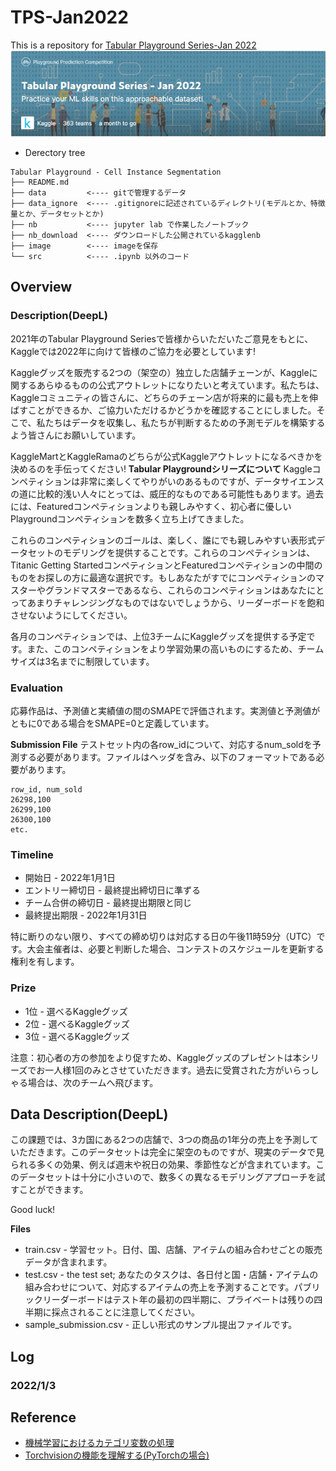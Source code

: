 # TPS-Jan2022
This is a repository for [Tabular Playground Series-Jan 2022](https://www.kaggle.com/c/tabular-playground-series-jan-2022/leaderboard#score)
![](https://github.com/utibori-jp/TPS-Jan2022/blob/main/images/tps_jan2022_top.jpg)
- Derectory tree
```
Tabular Playground - Cell Instance Segmentation
├── README.md
├── data         <---- gitで管理するデータ
├── data_ignore  <---- .gitignoreに記述されているディレクトリ(モデルとか、特徴量とか、データセットとか)
├── nb           <---- jupyter lab で作業したノートブック
├── nb_download  <---- ダウンロードした公開されているkagglenb
├── image        <---- imageを保存
└── src          <---- .ipynb 以外のコード
```
## Overview
### Description(DeepL)
2021年のTabular Playground Seriesで皆様からいただいたご意見をもとに、Kaggleでは2022年に向けて皆様のご協力を必要としています!

Kaggleグッズを販売する2つの（架空の）独立した店舗チェーンが、Kaggleに関するあらゆるものの公式アウトレットになりたいと考えています。私たちは、Kaggleコミュニティの皆さんに、どちらのチェーン店が将来的に最も売上を伸ばすことができるか、ご協力いただけるかどうかを確認することにしました。そこで、私たちはデータを収集し、私たちが判断するための予測モデルを構築するよう皆さんにお願いしています。

KaggleMartとKaggleRamaのどちらが公式Kaggleアウトレットになるべきかを決めるのを手伝ってください!
**Tabular Playgroundシリーズについて**
Kaggleコンペティションは非常に楽しくてやりがいのあるものですが、データサイエンスの道に比較的浅い人々にとっては、威圧的なものである可能性もあります。過去には、Featuredコンペティションよりも親しみやすく、初心者に優しいPlaygroundコンペティションを数多く立ち上げてきました。

これらのコンペティションのゴールは、楽しく、誰にでも親しみやすい表形式データセットのモデリングを提供することです。これらのコンペティションは、Titanic Getting StartedコンペティションとFeaturedコンペティションの中間のものをお探しの方に最適な選択です。もしあなたがすでにコンペティションのマスターやグランドマスターであるなら、これらのコンペティションはあなたにとってあまりチャレンジングなものではないでしょうから、リーダーボードを飽和させないようにしてください。

各月のコンペティションでは、上位3チームにKaggleグッズを提供する予定です。また、このコンペティションをより学習効果の高いものにするため、チームサイズは3名までに制限しています。

### Evaluation 
応募作品は、予測値と実績値の間のSMAPEで評価されます。実測値と予測値がともに0である場合をSMAPE=0と定義しています。

**Submission File**
テストセット内の各row_idについて、対応するnum_soldを予測する必要があります。ファイルはヘッダを含み、以下のフォーマットである必要があります。
```
row_id, num_sold
26298,100
26299,100
26300,100
etc.
```

### Timeline
* 開始日 - 2022年1月1日
* エントリー締切日 - 最終提出締切日に準ずる
* チーム合併の締切日 - 最終提出期限と同じ
* 最終提出期限 - 2022年1月31日

特に断りのない限り、すべての締め切りは対応する日の午後11時59分（UTC）です。大会主催者は、必要と判断した場合、コンテストのスケジュールを更新する権利を有します。

### Prize
* 1位 - 選べるKaggleグッズ
* 2位 - 選べるKaggleグッズ
* 3位 - 選べるKaggleグッズ

注意：初心者の方の参加をより促すため、Kaggleグッズのプレゼントは本シリーズでお一人様1回のみとさせていただきます。過去に受賞された方がいらっしゃる場合は、次のチームへ飛びます。

## Data Description(DeepL)
この課題では、3カ国にある2つの店舗で、3つの商品の1年分の売上を予測していただきます。このデータセットは完全に架空のものですが、現実のデータで見られる多くの効果、例えば週末や祝日の効果、季節性などが含まれています。このデータセットは十分に小さいので、数多くの異なるモデリングアプローチを試すことができます。

Good luck!

**Files**
* train.csv - 学習セット。日付、国、店舗、アイテムの組み合わせごとの販売データが含まれます。
* test.csv - the test set; あなたのタスクは、各日付と国・店舗・アイテムの組み合わせについて、対応するアイテムの売上を予測することです。パブリックリーダーボードはテスト年の最初の四半期に、プライベートは残りの四半期に採点されることに注意してください。
* sample_submission.csv - 正しい形式のサンプル提出ファイルです。

## Log
### 2022/1/3

## Reference
* [機械学習におけるカテゴリ変数の処理](https://ichi.pro/kikai-gakushu-niokeru-kategori-hensu-no-shori-74774194270355)
* [Torchvisionの機能を理解する(PyTorchの場合)](https://ichi.pro/torchvision-no-kino-o-rikaisuru-pytorch-no-baai-62751404301769)























